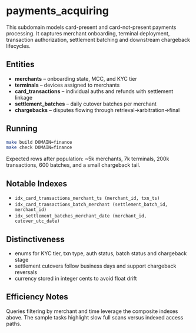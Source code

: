 # payments_acquiring

This subdomain models card-present and card-not-present payments processing. It captures
merchant onboarding, terminal deployment, transaction authorization, settlement batching
and downstream chargeback lifecycles.

## Entities
- **merchants** – onboarding state, MCC, and KYC tier
- **terminals** – devices assigned to merchants
- **card_transactions** – individual auths and refunds with settlement linkage
- **settlement_batches** – daily cutover batches per merchant
- **chargebacks** – disputes flowing through retrieval→arbitration→final

## Running
```bash
make build DOMAIN=finance
make check DOMAIN=finance
```

Expected rows after population: ~5k merchants, 7k terminals, 200k transactions,
600 batches, and a small chargeback tail.

## Notable Indexes
- `idx_card_transactions_merchant_ts (merchant_id, txn_ts)`
- `idx_card_transactions_batch_merchant (settlement_batch_id, merchant_id)`
- `idx_settlement_batches_merchant_date (merchant_id, cutover_utc_date)`

## Distinctiveness
- enums for KYC tier, txn type, auth status, batch status and chargeback stage
- settlement cutovers follow business days and support chargeback reversals
- currency stored in integer cents to avoid float drift

## Efficiency Notes
Queries filtering by merchant and time leverage the composite indexes above.
The sample tasks highlight slow full scans versus indexed access paths.
